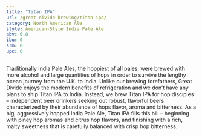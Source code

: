 ```yaml
---
title: "Titan IPA"
url: /great-divide-brewing/titan-ipa/
category: North American Ale
style: American-Style India Pale Ale
abv: 6.8
ibu: 0
srm: 0
upc: 0
---
```

Traditionally India Pale Ales, the hoppiest of all pales, were brewed with more alcohol and large quantities of hops in order to survive the lengthy ocean journey from the U.K. to India. Unlike our brewing forefathers, Great Divide enjoys the modern benefits of refrigeration and we don’t have any plans to ship Titan IPA to India. Instead, we brew Titan IPA for hop disciples – independent beer drinkers seeking out robust, flavorful beers characterized by their abundance of hops flavor, aroma and bitterness. As a big, aggressively hopped India Pale Ale, Titan IPA fills this bill – beginning with piney hop aromas and citrus hop flavors, and finishing with a rich, malty sweetness that is carefully balanced with crisp hop bitterness.
